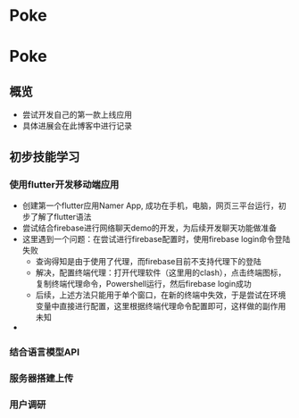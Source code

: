 # Poke


# Poke

## 概览

* 尝试开发自己的第一款上线应用
* 具体进展会在此博客中进行记录

## 初步技能学习

### 使用flutter开发移动端应用
* 创建第一个flutter应用Namer App, 成功在手机，电脑，网页三平台运行，初步了解了flutter语法
* 尝试结合firebase进行网络聊天demo的开发，为后续开发聊天功能做准备
* 这里遇到一个问题：在尝试进行firebase配置时，使用firebase login命令登陆失败
    * 查询得知是由于使用了代理，而firebase目前不支持代理下的登陆
    * 解决，配置终端代理：打开代理软件（这里用的clash），点击终端图标，复制终端代理命令，Powershell运行，然后firebase login成功
    * 后续，上述方法只能用于单个窗口，在新的终端中失效，于是尝试在环境变量中直接进行配置，这里根据终端代理命令配置即可，这样做的副作用未知
* 
### 结合语言模型API
### 服务器搭建上传
### 用户调研



